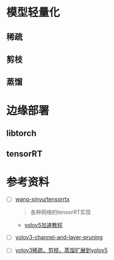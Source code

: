 # 模型轻量化

## 稀疏

## 剪枝

## 蒸馏

# 边缘部署

## libtorch

## tensorRT

# 参考资料

- [ ] [wang-xinyu/tensorrtx](https://github.com/wang-xinyu/tensorrtx)
  > 各种网络的tensorRT实现
  - [yolov5加速教程](https://www.mdnice.com/writing/328959e2439045849a06933c6380e148)
- [ ] [yolov3-channel-and-layer-pruning](https://github.com/tanluren/yolov3-channel-and-layer-pruning)
- [ ] [yolov3稀疏，剪枝，蒸馏扩展到yolov5](https://github.com/ZJU-lishuang/yolov5_prune)


